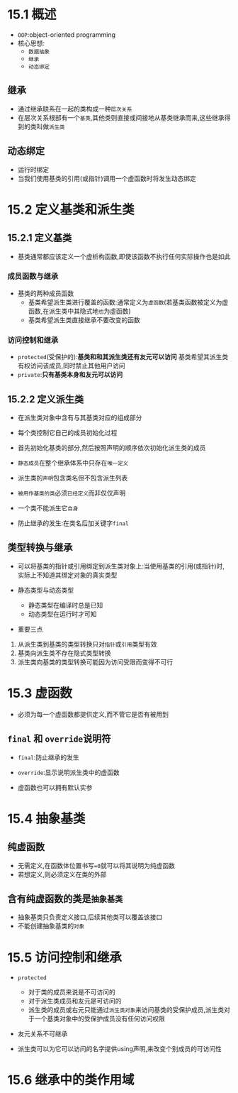 # 15.1 概述
- `OOP`:object-oriented programming
- 核心思想:
  - `数据抽象`
  - `继承`
  - `动态绑定`

## 继承
- 通过继承联系在一起的类构成一种`层次关系`
- 在层次关系根部有一个`基类`,其他类则直接或间接地从基类继承而来,这些继承得到的类叫做`派生类`

## 动态绑定
- 运行时绑定
- 当我们使用基类的引用(或指针)调用一个虚函数时将发生动态绑定

# 15.2 定义基类和派生类
## 15.2.1 定义基类
- 基类通常都应该定义一个虚析构函数,即使该函数不执行任何实际操作也是如此

### 成员函数与继承
- 基类的两种成员函数
  - 基类希望派生类进行覆盖的函数:通常定义为`虚函数`(若基类函数被定义为虚函数,在派生类中其隐式地`也`为虚函数)
  - 基类希望派生类直接继承不要改变的函数

### 访问控制和继承
- `protected`(受保护的):**基类和和其派生类还有友元可以访问**
基类希望其派生类有权访问该成员,同时禁止其他用户访问
- `private`:**只有基类本身和友元可以访问**

## 15.2.2 定义派生类
- 在派生类对象中含有与其基类对应的组成部分
- 每个类控制它自己的成员初始化过程
- 首先初始化基类的部分,然后按照声明的顺序依次初始化派生类的成员

- `静态成员`在整个继承体系中只存在`唯一定义`
- 派生类的`声明`包含类名但不包含派生列表
- `被用作基类的类`必须`已经定义`而非仅仅声明
- 一个类不能派生它`自身`
- 防止继承的发生:在类名后加关键字`final`

## 类型转换与继承
- 可以将基类的指针或引用绑定到派生类对象上:当使用基类的引用(或指针)时,实际上不知道其绑定对象的真实类型
- 静态类型与动态类型
  - 静态类型在编译时总是已知
  - 动态类型在运行时才可知

- 重要三点
1. 从派生类到基类的类型转换只对`指针`或`引用`类型有效
2. 基类向派生类不存在隐式类型转换
3. 派生类向基类的类型转换可能因为访问受限而变得不可行

# 15.3 虚函数
- 必须为每一个虚函数都提供定义,而不管它是否有被用到

## `final` 和 `override`说明符
- `final`:防止继承的发生
- `override`:显示说明派生类中的虚函数

- 虚函数也可以拥有默认实参

# 15.4 抽象基类
## 纯虚函数
- 无需定义,在函数体位置书写`=0`就可以将其说明为纯虚函数
- 若想定义,则必须定义在类的外部

## 含有纯虚函数的类是`抽象基类`
- 抽象基类只负责定义接口,后续其他类可以覆盖该接口
- 不能创建抽象基类的`对象`

# 15.5 访问控制和继承
- `protected`
  - 对于类的成员来说是不可访问的
  - 对于派生类成员和友元是可访问的
  - 派生类的成员或右元只能通过`派生类对象`来访问基类的受保护成员,派生类对于一个基类对象中的受保护成员没有任何访问权限

- 友元关系不可继承

- 派生类可以为它可以访问的名字提供using声明,来改变个别成员的可访问性

# 15.6 继承中的类作用域
